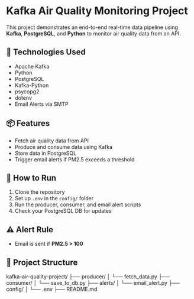 # Kafka Air Quality Monitoring Project

This project demonstrates an end-to-end real-time data pipeline using **Kafka**, **PostgreSQL**, and **Python** to monitor air quality data from an API.

## 🔧 Technologies Used

- Apache Kafka
- Python
- PostgreSQL
- Kafka-Python
- psycopg2
- dotenv
- Email Alerts via SMTP

## 📦 Features

- Fetch air quality data from API
- Produce and consume data using Kafka
- Store data in PostgreSQL
- Trigger email alerts if PM2.5 exceeds a threshold

## 🚀 How to Run

1. Clone the repository
2. Set up `.env` in the `config/` folder
3. Run the producer, consumer, and email alert scripts
4. Check your PostgreSQL DB for updates

## ⚠️ Alert Rule

- Email is sent if **PM2.5 > 100**

## 📁 Project Structure

kafka-air-quality-project/
├── producer/
│ └── fetch_data.py
├── consumer/
│ └── save_to_db.py
├── alerts/
│ └── email_alert.py
├── config/
│ └── .env
├── README.md
